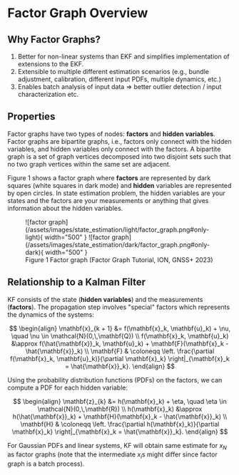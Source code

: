 # Factor Graph Overview

## Why Factor Graphs?

1. Better for non-linear systems than EKF and simplifies implementation of extensions to the EKF.
2. Extensible to multiple different estimation scenarios (e.g., bundle adjustment, calibration, different input PDFs, multiple dynamics, etc.)
3. Enables batch analysis of input data $\Rightarrow$ better outlier detection / input characterization etc.

## Properties

Factor graphs have two types of nodes: **factors** and **hidden variables**. Factor graphs are bipartite graphs, i.e., factors only connect with the hidden variables, and hidden variables only connect with the factors. A bipartite graph is a set of graph vertices decomposed into two disjoint sets such that no two graph vertices within the same set are adjacent.

Figure 1 shows a factor graph where **factors** are represented by dark squares (white squares in dark mode) and **hidden** variables are represented by open circles. In state estimation problem, the hidden variables are your states and the factors are your measurements or anything that gives information about the hidden variables.

<figure markdown>
  ![factor graph](/assets/images/state_estimation/light/factor_graph.png#only-light){ width="500" }
  ![factor graph](/assets/images/state_estimation/dark/factor_graph.png#only-dark){ width="500" }
  <figcaption>Figure 1 Factor graph (Factor Graph Tutorial, ION, GNSS+ 2023)</figcaption>
</figure>

## Relationship to a Kalman Filter

KF consists of the state (**hidden variables**) and the measurements (**factors**). The propagation step involves "special" factors which represents the dynamics of the systems:

$$
\begin{align}
\mathbf{x}_{k + 1} &= f(\mathbf{x}_k, \mathbf{u}_k) + \nu, \quad \nu \in \mathcal{N}(0,\,\mathbf{Q}) \\
f(\mathbf{x}_k, \mathbf{u}_k) &\approx f(\hat{\mathbf{x}}_k, \mathbf{u}_k) + \mathbf{F}(\mathbf{x}_k - \hat{\mathbf{x}}_k) \\ 
\mathbf{F} & \coloneqq \left. \frac{\partial f(\mathbf{x}_k, \mathbf{u}_k)}{\partial \mathbf{x}_k} \right|_{\mathbf{x}_k = \hat{\mathbf{x}}_k}.
\end{align}
$$

Using the probability distribution functions (PDFs) on the factors, we can compute a PDF for each hidden variable:

$$
\begin{align}
\mathbf{z}_{k} &= h(\mathbf{x}_k) + \eta, \quad \eta \in \mathcal{N}(0,\,\mathbf{R}) \\
h(\mathbf{x}_k) &\approx h(\hat{\mathbf{x}}_k) + \mathbf{H}(\mathbf{x}_k - \hat{\mathbf{x}}_k) \\
\mathbf{H} & \coloneqq \left. \frac{\partial h(\mathbf{x}_k)}{\partial \mathbf{x}_k} \right|_{\mathbf{x}_k = \hat{\mathbf{x}}_k}.
\end{align}
$$

For Gaussian PDFs and linear systems, KF will obtain same estimate for $x_N$ as factor graphs (note that the intermediate $x_i$s might differ since factor graph is a batch process).

